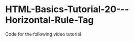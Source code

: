 HTML-Basics-Tutorial-20---Horizontal-Rule-Tag
=============================================

Code for the following video tutorial 
